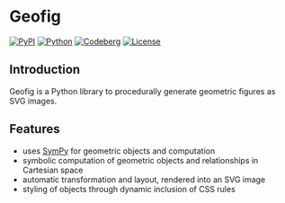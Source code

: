 # Geofig

[![PyPI](https://img.shields.io/pypi/v/geofig)](https://pypi.org/project/geofig/)
[![Python](https://img.shields.io/pypi/pyversions/geofig)](https://python.org/)
[![Codeberg](https://img.shields.io/badge/codeberg-main-blue)](https://codeberg.org/reserata/geofig/)
[![License](https://img.shields.io/badge/license-0BSD-green
)](https://codeberg.org/reserata/geofig/src/branch/main/LICENSE)

## Introduction

Geofig is a Python library to procedurally generate geometric figures as SVG images.

## Features

- uses [SymPy](https://sympy.org/) for geometric objects and computation
- symbolic computation of geometric objects and relationships in Cartesian space
- automatic transformation and layout, rendered into an SVG image
- styling of objects through dynamic inclusion of CSS rules
